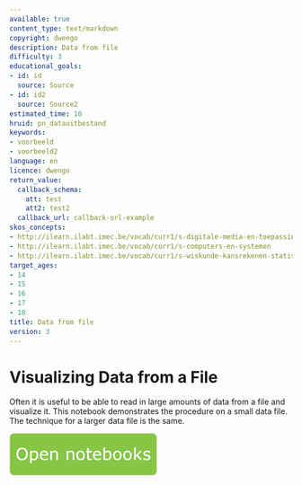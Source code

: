 ```yaml
---
available: true
content_type: text/markdown
copyright: dwengo
description: Data from file
difficulty: 3
educational_goals:
- id: id
  source: Source
- id: id2
  source: Source2
estimated_time: 10
hruid: pn_datauitbestand
keywords:
- voorbeeld
- voorbeeld2
language: en
licence: dwengo
return_value:
  callback_schema:
    att: test
    att2: test2
  callback_url: callback-url-example
skos_concepts:
- http://ilearn.ilabt.imec.be/vocab/curr1/s-digitale-media-en-toepassingen
- http://ilearn.ilabt.imec.be/vocab/curr1/s-computers-en-systemen
- http://ilearn.ilabt.imec.be/vocab/curr1/s-wiskunde-kansrekenen-statistiek
target_ages:
- 14
- 15
- 16
- 17
- 18
title: Data from file
version: 3
---
```

# Visualizing Data from a File
Often it is useful to be able to read in large amounts of data from a file and visualize it. This notebook demonstrates the procedure on a small data file. The technique for a larger data file is the same.

[![](embed/Knop.png "Button")](https://kiks.ilabt.imec.be/jupyterhub/?id=0202_en "Notebooks Data from File")